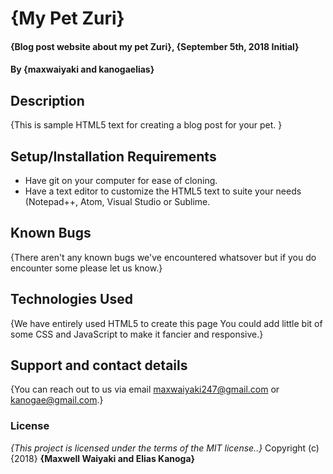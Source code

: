 # {My Pet Zuri}
#### {Blog post website about my pet Zuri}, {September 5th, 2018 Initial}
#### By **{maxwaiyaki and kanogaelias}**
## Description
{This is sample HTML5 text for creating  a blog post for your pet. }
## Setup/Installation Requirements
* Have git on your computer for ease of cloning.
* Have a text editor to customize the HTML5 text to suite your needs (Notepad++, Atom, Visual Studio or Sublime.

## Known Bugs
{There aren't any known bugs we've encountered whatsover but if you do encounter some please let us know.}
## Technologies Used
{We have entirely used HTML5 to create this page You could add little bit of some CSS and JavaScript to make it fancier and responsive.}
## Support and contact details
{You can reach out to us via email maxwaiyaki247@gmail.com or kanogae@gmail.com.}
### License
*{This project is licensed under the terms of the MIT license..}*
Copyright (c) {2018} **{Maxwell Waiyaki and Elias Kanoga}**
